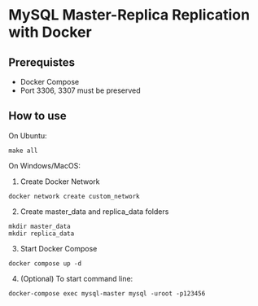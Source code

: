 # MySQL Master-Replica Replication with Docker
## Prerequistes
- Docker Compose 
- Port 3306, 3307 must be preserved

## How to use
On Ubuntu:
```
make all
```
On Windows/MacOS:
1. Create Docker Network
```
docker network create custom_network
```
2. Create master_data and replica_data folders
```
mkdir master_data
mkdir replica_data
```
3. Start Docker Compose
```
docker compose up -d
```
4. (Optional) To start command line:
```
docker-compose exec mysql-master mysql -uroot -p123456
```